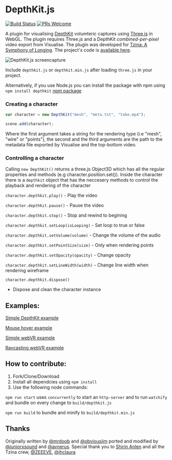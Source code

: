 # DepthKit.js
[![Build Status](https://travis-ci.org/juniorxsound/DepthKit.js.svg?branch=master)](https://travis-ci.org/juniorxsound/DepthKit.js)                [![PRs Welcome](https://img.shields.io/badge/PRs-welcome-brightgreen.svg?style=flat-square)](http://makeapullrequest.com)

A plugin for visualising [DepthKit](http://www.depthkit.tv/) volumteric captures using [Three.js](https://github.com/mrdoob/three.js) in WebGL. The plugin requires Three.js and a DepthKit *combined-per-pixel* video export from Visualise.
The plugin was developed for [Tzina: A Symphony of Longing](https://tzina.space). The project's code is [available here](https://github.com/Avnerus/tzina).

![DepthKit.js screencapture](https://raw.githubusercontent.com/juniorxsound/DepthKit.js/master/assets/gh/wire.gif)

Include ```depthkit.js``` or ```depthkit.min.js``` after loading ```three.js``` in your project.

Alternatively, if you use Node.js you can install the package with npm using ```npm install depthkit``` [npm package](https://www.npmjs.com/package/depthkit)

### Creating a character
```JavaScript
var character = new DepthKit("mesh", "meta.txt", "take.mp4");

scene.add(character);
```
Where the first argument takes a string for the rendering type (i.e "mesh", "wire" or "points"), the second and the third arguments are the path to the metadata file exported by Visualise and the top-bottom video.

### Controlling a character
Calling ```new DepthKit()``` returns a three.js Object3D which has all the regular properties and methods (e.g character.position.set()). Inside the character there is a ```depthkit``` object that has the neccesery methods to control the playback and rendering of the character

```character.depthkit.play()``` - Play the video

```character.depthkit.pause()``` - Pause the video

```character.depthkit.stop()``` - Stop and rewind to begining

```character.depthkit.setLoop(isLooping)``` - Set loop to true or false

```character.depthkit.setVolume(volume)``` - Change the volume of the audio

```character.depthkit.setPointSize(size)``` - Only when rendering points

```character.depthkit.setOpacity(opacity)``` - Change opacity

```character.depthkit.setLineWidth(width)``` - Change line width when rendering wireframe

```character.depthkit.dispose()```
- Dispose and clean the character instance

## Examples:
[Simple DepthKit example](https://juniorxsound.github.io/DepthKit.js/examples/simple.html)

[Mouse hover example](https://juniorxsound.github.io/DepthKit.js/examples/raycast.html)

[Simple webVR example](https://juniorxsound.github.io/DepthKit.js/examples/webvr_simple.html)

[Raycasting webVR example](https://juniorxsound.github.io/DepthKit.js/examples/webvr_raycast.html)

## How to contribute:
1. Fork/Clone/Download
1. Install all dependcies using ```npm install```
1. Use the following node commands:

```npm run start``` uses ```concurrently``` to start an ```http-server``` and to run ```watchify``` and bundle on every change to ```build/depthkit.js```

```npm run build``` to bundle and minify to ```build/depthkit.min.js```

## Thanks
Originally written by [@mrdoob](https://github.com/mrdoob) and [@obviousjim](https://github.com/obviousjim) ported and modified by [@juniorxsound](https://github.com/juniorxsound) and [@avnerus](https://github.com/Avnerus). Special thank you to [Shirin Anlen](https://github.com/ShirinStar) and all the Tzina crew, [@ZEEEVE](https://github.com/zivschneider), [@jhclaura](https://github.com/jhclaura)
